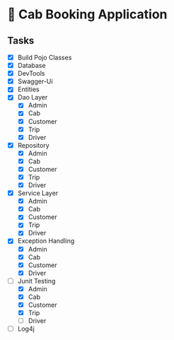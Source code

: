 # 🚕 Cab Booking Application

## Tasks

- [x] Build Pojo Classes
- [x] Database
- [x] DevTools
- [x] Swagger-Ui
- [x] Entities
- [x] Dao Layer
  - [x] Admin
  - [x] Cab
  - [x] Customer
  - [x] Trip
  - [x] Driver
- [x] Repository
  - [x] Admin
  - [x] Cab
  - [x] Customer
  - [x] Trip
  - [x] Driver
- [x] Service Layer
  - [x] Admin
  - [x] Cab
  - [x] Customer
  - [x] Trip
  - [x] Driver
- [x] Exception Handling
  - [x] Admin
  - [x] Cab
  - [x] Customer
  - [x] Driver
- [ ] Junit Testing
  - [x] Admin
  - [x] Cab
  - [x] Customer
  - [x] Trip
  - [ ] Driver
- [ ] Log4j
